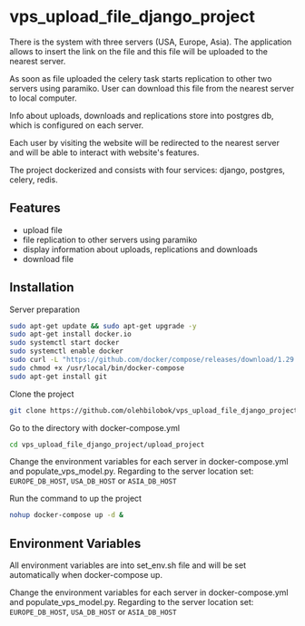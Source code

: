 # vps_upload_file_django_project

There is the system with three servers (USA, Europe, Asia). The application allows to insert the link on the file and this file will be uploaded to the nearest server. 

As soon as file uploaded the celery task starts replication to other two servers using paramiko. User can download this file from the nearest server to local computer.

Info about uploads, downloads and replications store into postgres db, which is configured on each server.

Each user by visiting the website will be redirected to the nearest server and will be able to interact with website's features.

The project dockerized and consists with four services:  django, postgres, celery, redis. 




## Features

- upload file
- file replication to other servers using paramiko
- display information about uploads, replications and downloads
- download file








## Installation

Server preparation

```bash
sudo apt-get update && sudo apt-get upgrade -y
sudo apt-get install docker.io
sudo systemctl start docker
sudo systemctl enable docker
sudo curl -L "https://github.com/docker/compose/releases/download/1.29.2/docker-compose-$(uname -s)-$(uname -m)" -o /usr/local/bin/docker-compose
sudo chmod +x /usr/local/bin/docker-compose
sudo apt-get install git
```

Clone the project

```bash
git clone https://github.com/olehbilobok/vps_upload_file_django_project.git
```
Go to the directory with docker-compose.yml

```bash
cd vps_upload_file_django_project/upload_project

```
Change the environment variables for each server in docker-compose.yml and populate_vps_model.py. Regarding to the server location set: `EUROPE_DB_HOST`, `USA_DB_HOST` or `ASIA_DB_HOST`

Run the command to up the project 

```bash
nohup docker-compose up -d & 

```



    
## Environment Variables

All environment variables are into set_env.sh file and will be set automatically when docker-compose up.

Change the environment variables for each server in docker-compose.yml and populate_vps_model.py. Regarding to the server location set: `EUROPE_DB_HOST`, `USA_DB_HOST` or `ASIA_DB_HOST`

